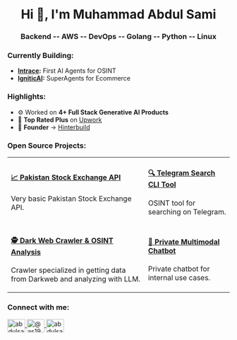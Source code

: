 <h1 align="center">Hi 👋, I'm Muhammad Abdul Sami</h1>
<h3 align="center">Backend -- AWS -- DevOps -- Golang -- Python -- Linux</h3>

<h3 align="left">Currently Building:</h3>
<ul>
  <li><strong><a href="https://www.intrace.ai" target="_blank">Intrace</a>:</strong> First AI Agents for OSINT</li>
  <li><strong><a href="https://www.igniticai.com/" target="_blank">IgniticAI</a>:</strong> SuperAgents for Ecommerce</li>
</ul>

<h3 align="left">Highlights:</h3>
<ul>
  <li>⚙️ Worked on <strong>4+ Full Stack Generative AI Products</strong></li>
  <li>🌟 <strong>Top Rated Plus</strong> on <a href="https://www.upwork.com/freelancers/muhammadabduls" target="_blank">Upwork</a></li>
  <li>🌟 <strong>Founder</strong> -> <a href="https://github.com/HinterBuild" target="_blank">Hinterbuild</a></li>
</ul>

<h3 align="left">Open Source Projects:</h3>

<table>
  <tr>
    <td>
      <h4><a href="https://github.com/AbdulSami455/PSX-Data-Api" target="_blank">📈 Pakistan Stock Exchange API</a></h4>
      <p>Very basic Pakistan Stock Exchange API.</p>
    </td>
    <td>
      <h4><a href="https://github.com/AbdulSami455/Telegram-Search-osint-cli-tool" target="_blank">🔍 Telegram Search CLI Tool</a></h4>
      <p>OSINT tool for searching on Telegram.</p>
    </td>
  </tr>
  <tr>
    <td>
      <h4><a href="https://github.com/AbdulSami455/Darkweb-Crawler-Deepseek-Osint-Analysis" target="_blank">🕵️ Dark Web Crawler & OSINT Analysis</a></h4>
      <p>Crawler specialized in getting data from Darkweb and analyzing with LLM.</p>
    </td>
    <td>
      <h4><a href="https://github.com/AbdulSami455/Knowledge-base-chatbot-langchain-ollama" target="_blank">🤖 Private Multimodal Chatbot</a></h4>
      <p>Private chatbot for internal use cases.</p>
    </td>
  </tr>
</table>


<h3 align="left">Connect with me:</h3>
<p align="left">
  <a href="https://twitter.com/abdulsami1211" target="blank">
    <img align="center" src="https://raw.githubusercontent.com/rahuldkjain/github-profile-readme-generator/master/src/images/icons/Social/twitter.svg" alt="abdulsami1211" height="30" width="40" />
  </a>
  <a href="https://medium.com/@as1987137" target="blank">
    <img align="center" src="https://raw.githubusercontent.com/rahuldkjain/github-profile-readme-generator/master/src/images/icons/Social/medium.svg" alt="@as1987137" height="30" width="40" />
  </a>
  <a href="https://leetcode.com/abdulsami455/" target="blank">
    <img align="center" src="https://raw.githubusercontent.com/rahuldkjain/github-profile-readme-generator/master/src/images/icons/Social/leet-code.svg" alt="abdulsami455" height="30" width="40" />
  </a>
</p>
